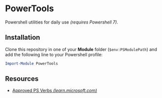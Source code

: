 # PowerTools
Powershell utilities for daily use *(requires Powershell 7)*.
## Installation
Clone this repository in one of your **Module** folder (`$env:PSModulePath`) and add the following line to your Powershell profile:
```powershell
Import-Module PowerTools
```
## Resources
- [Approved PS Verbs *(learn.microsoft.com)*](https://learn.microsoft.com/en-us/powershell/scripting/developer/cmdlet/approved-verbs-for-windows-powershell-commands?view=powershell-7.5)